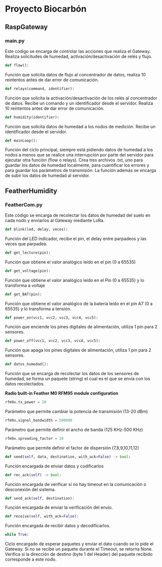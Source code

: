 # Proyecto Biocarbón

## RaspGateway

### **main.py**

Este código se encarga de controlar las acciones que realiza el Gateway. Realiza solicitudes de humedad, activación/desactivación de relés y flujo.

```python
def flow():
```
Función que solicita datos de flujo al concentrador de datos, realiza 10 reintentos antes de dar error de comunicación. 

```python
def relays(command, identifier):
```
Función que solicita la activación/desactivación de los relés al concentrador de datos. Recibe un comando y un identificador desde el servidor. Realiza 10 reintentos antes de dar error de comunicación.

```python
def humidity(identifier):
```
Función que solicita datos de humedad a los nodos de medición. Recibe un identificador desde el servidor. 

```python
def mainLoop():
```

Función del ciclo principal, siempre está pidiendo datos de humedad a los nodos a menos que se realice una interrupción por parte del servidor para ejecutar otra función (flow o relays). Crea tres archivos .txt, uno para guardar los datos de humedad localmente, para cuantificar los errores y para guardar los parámetros de transmisión. La función además se encarga de subir los datos de humedad al servidor.

## FeatherHumidity

### **FeatherCom.py**
Este código se encarga de recolectar los datos de humedad del suelo en cada nodo y enviarlos al Gateway mediante LoRa.

```python
def blink(led, delay, veces):
```
Función del LED indicador, recibe el pin, el delay entre parpadeos y las veces que
parpadea.

```python
def get_lecture(pin):
```
Función que obtiene el valor analógico leído en el pin (0 a 65535)

```python
def get_voltage(pin):
```
Función que obtiene el valor analógico leído en el Pin (0 a 65535) y lo transforma a voltaje

```python
def get_BAT(pin):
```
Función que obtiene el valor analógico de la batería leído en el pin A7 (0 a 65535) y lo transforma a tensión.

```python
def power_on(vcc1, vcc2, vcc3, vcc4, vcc5):
```

Función que enciende los pines digitales de alimentación, utiliza 1 pin para 2 sensores.

```python
def power_off(vcc1, vcc2, vcc3, vcc4, vcc5):
```

Función que apaga los pines digitales de alimentación, utiliza 1 pin para 2 sensores.

```python
def datos_humedad():
```

Función que se encarga de recolectar los datos de los sensores de humedad, se forma un paquete (string) el cual es el que se envía con los datos recolectados.

**Radio built-in Feather M0 RFM95 module configuration**

```python
rfm9x.tx_power = 20
``` 
Parámetro que permite cambiar la potencia de transmisión (13-20 dBm)

```python
rfm9x.signal_bandwidth = 500000
```
Parámetro que permite definir el ancho de banda (125 KHz-500 KHz)

```python
rfm9x.spreading_factor = 10
```

Parámetro que permite definir el factor de dispersión (7,8,9,10,11,12)

```python
def send(self, data, destination, with_ack=False) -> bool:
```

Función encargada de enviar datos y codificarlos

```python
def rec_ack(self) -> bool:
```

Función encargada de verificar si no hay timeout en la comunicación o desconexión del sistema.

```python
def send_ack(self, destination):
```

Función encargada de enviar la verificación del envío.

```python
def receive(self, with_ack=False):
```

Función encargada de recibir datos y decodificarlos.

```python
while True: 
```

Ciclo encargado de esperar paquetes y envíar el dato cuando se lo pide el Gateway. Si no se recibe un paquete durante el Timeout, se retorna None. Verifica si la dirección de destino (byte 1 del Header) del paquete recibido corresponde a este nodo.



